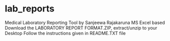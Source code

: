 # lab_reports
Medical Laboratory Reporting Tool by Sanjeewa Rajakaruna
MS Excel based
Download the LABORATORY REPORT FORMAT.ZIP, extract/unzip to your Desktop
Follow the instructions given in README.TXT file

